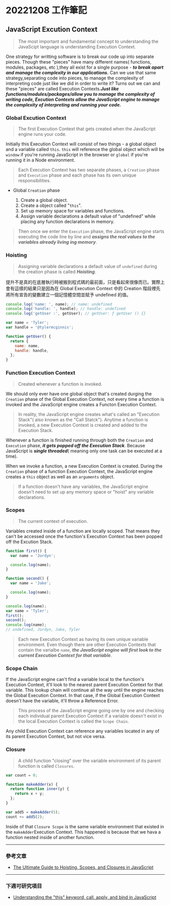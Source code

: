 # 20221208 工作筆記

## JavaScript Excution Context

> The most important and fundamental concept to understanding the JavaScipt language is understanding Execution Context.

One strategy for writting software is to break our code up into separate pieces. Though these "pieces" have many different names( functions, modules, packages, etc ),they all exist for a single purpose - **_to break apart and manage the complexity in our applications._**
Can we use that same strategy,separating code into pieces, to manage the complexity of interpreting code just like we did in order to write it? Turns out we can and these "pieces" are called Execution Contexts.**_Just like functions/modules/packages/allow you to manage the complexity of writing code, Excution Contexts allow the JavaScript engine to manage the complexity of interpreting and running your code._**

### Global Excution Context

> The first Execution Context that gets created when the JavaScript engine runs your code.

Initially this Execution Context will consist of two things - a global object and a variable called `this`. `this` will reference the global object which will be `window` if you're running JavaScript in the browser or `global` if you're running it in a Node environment.

> Each Execution Context has two separate phases, a `Creation` phase and `Execution` phase and each phase has its own unique responsibilities.

- Global `Creation` phase

  1. Create a global object.
  2. Create a object called "`this`".
  3. Set up memory space for variables and functions.
  4. Assign variable declarations a default value of "undefined" while placing any function declarations in memory.

> Then once we enter the `Execution` phase, the JavaScript engine starts executing the code line by line and **_assigns the real values to the variables already living ing memory_**.

### Hoisting

> Assigning variable declarations a default value of `undefined` during the creation phase is called **_Hoisting_**.

提升不是真的在底層執行時被搬到程式碼的最前面，只是看起來很像而已。實際上會有這樣的結果只是因為在 Global Execution Context 中的 Creation 階段裡先將所有宣告的變數建立一個記憶體空間並賦予 undefined 的值。

```javascript
console.log('name: ', name); // name: undefined
console.log('handle: ', handle); // handle: undefined
console.log('getUser :', getUser); // getUser: ƒ getUser () {}

var name = 'Tyler';
var handle = '@tylermcginnis';

function getUser() {
  return {
    name: name,
    handle: handle,
  };
}
```

### Function Execution Context

> Created whenever a function is invoked.

We should only ever have one global object that's created durging the `Creation` phase of the Global Execution Context, not every time a function is invoked and the JavaScript engine creates a Functon Execution Context.

> In reality, the JavaScript engine creates what's called an "Execution Stack"( also known as the "Call Statck"). Anytime a function is invoked, a new Execution Context is created and added to the Execution Stack.

Whenever a function is finished running through both the `Creation` and `Execution` phase, **_it gets popped off the Execution Stack_**. Because JavaScript is **_single threaded_**( meaning only one task can be executed at a time).

When we invoke a function, a new Execution Context is created. During the `Creation` phase of a function Execution Context, the JavaScript engine creates a `this` object as well as an `arguments` object.

> If a function doesn't have any variables, the JavaScript engine doesn't need to set up any memory space or "hoist" any variable declarations.

### Scopes

> The current context of execution.

Variables created inside of a function are locally scoped. That means they can't be accessed once the function's Execution Context has been popped off the Excution Stack.

```javascript
function first() {
  var name = 'Jordyn';

  console.log(name);
}

function second() {
  var name = 'Jake';

  console.log(name);
}

console.log(name);
var name = 'Tyler';
first();
second();
console.log(name);
// undefined, Jordyn, Jake, Tyler
```

> Each new Execution Context as having its own unique variable environment. Even though there are other Execution Contexts that contain the varialbe `name`, **_the JavaScript engine will first look to the current Execution Context for that variable_**.

### Scope Chain

If the JavaScript engine can't find a variable local to the function's Execution Context, it'll look to the nearest parent Execution Context for that variable. This lookup chain will continue all the way until the engine reaches the Global Execution Context. In that case, if the Global Execution Context doesn't have the variable, it'll throw a Reference Error.

> This process of the JavaScript engine going one by one and checking each individual parent Execution Context if a variable doesn't exist in the local Execution Context is called the `Scope Chain`.

Any child Execution Context can reference any variables located in any of its parent Execution Context, but not vice versa.

### Closure

> A child function "closing" over the variable environment of its parent function is called `Closures`.

```javascript
var count = 0;

function makeAdder(x) {
  return function inner(y) {
    return x + y;
  };
}

var add5 = makeAdder(5);
count += add5(2);
```

Inside of that `Closure Scope` is the same variable environment that existed in the `makeAdder`Execution Context. This happened is because that we hava a function nested inside of another function.

---

### 參考文章

- [The Ultimate Guide to Hoisting, Scopes, and Closures in JavaScript](https://ui.dev/ultimate-guide-to-execution-contexts-hoisting-scopes-and-closures-in-javascript?spm=ata.13261165.0.0.2d8e16798YR8lw)

---

### 下週可研究項目

- [ Understanding the "this" keyword, call, apply, and bind in JavaScript ](https://ui.dev/this-keyword-call-apply-bind-javascript)
